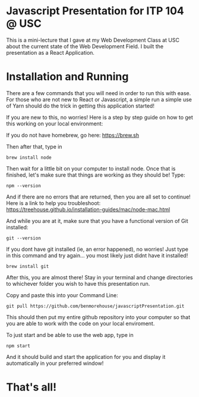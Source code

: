 # Javascript Presentation for ITP 104 @ USC

This is a mini-lecture that I gave at my Web Development Class at USC about the current state of the Web Development Field. 
I built the presentation as a React Application. 

# Installation and Running

There are a few commands that you will need in order to run this with ease. For those who are not new to React or Javascript, a simple run
a simple use of Yarn should do the trick in getting this application started! 

If you are new to this, no worries! Here is a step by step guide on how to get this working on your local environment:

If you do not have homebrew, go here: https://brew.sh

Then after that, type in

	brew install node

Then wait for a little bit on your computer to install node. Once that is finished, let's make sure that things are working as they should be! Type:

	npm --version

And if there are no errors that are returned, then you are all set to continue! Here is a link to help you troubleshoot: https://treehouse.github.io/installation-guides/mac/node-mac.html

And while you are at it, make sure that you have a functional version of Git installed:

	git --version

If you dont have git installed (ie, an error happened), no worries! Just type in this command and try again... you most likely just didnt 
have it installed!

	brew install git

After this, you are almost there! Stay in your terminal and change directories to whichever folder you wish to have this presentation run. 

Copy and paste this into your Command Line:

	git pull https://github.com/benmorehouse/javascriptPresentation.git

This should then put my entire github repository into your computer so that you are able to work with the code on your local enviroment.

To just start and be able to use the web app, type in

	npm start

And it should build and start the application for you and display it automatically in your preferred window! 

# That's all!

